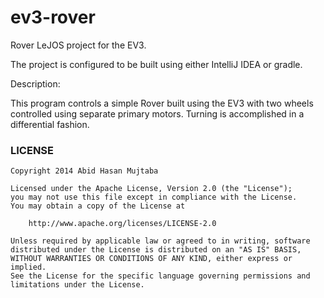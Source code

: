 # ev3-rover

Rover LeJOS project for the EV3.

The project is configured to be built using either IntelliJ IDEA or gradle.

Description:

This program controls a simple Rover built using the EV3 with two wheels controlled using separate primary motors. Turning is accomplished in a differential fashion.


### LICENSE

```
Copyright 2014 Abid Hasan Mujtaba

Licensed under the Apache License, Version 2.0 (the "License");
you may not use this file except in compliance with the License.
You may obtain a copy of the License at

    http://www.apache.org/licenses/LICENSE-2.0

Unless required by applicable law or agreed to in writing, software
distributed under the License is distributed on an "AS IS" BASIS,
WITHOUT WARRANTIES OR CONDITIONS OF ANY KIND, either express or implied.
See the License for the specific language governing permissions and
limitations under the License.
```
